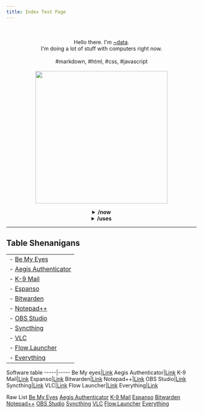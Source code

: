 ```yaml
---
title: Index Test Page
---
```

<p align="center" style="font-family: var(--nc-font-mono);">
    <br>
    <br>
    Hello there. I'm <a href="https://data.tilde.team/">~data</a>.
    <br>
    I'm doing a lot of stuff with computers right now.
    <br><br>
    #markdown, #html, #css, #javascript
    <br>
    <br>
    <img src="https://media.giphy.com/media/3o7WIHsSrmSmbfdwIM/giphy.gif" width="350" />
</p>

<details>
    <summary style="text-align:center;">
        <strong>/now</strong>
    </summary>
    <h3>What am I doing right now?</h3>
    <p><em>Last updated on July 02, 2022.</em></p>
    <blockquote>
        <p><i>This section is inspired by <a href="https://nownownow.com/about">Derek Sivers</a>. In it, you can stay
                up-to-date with exactly what I&#39;m up to at this point in my life.</i></p>
    </blockquote>
    <hr>
    <!-- <h2>What I&#39;m doing right now</h2> -->
    <h4>As of July 2022, I am:</h4>
    <strong>As of July 2022, I am:</strong>
    <ul>
        <li>...learning and experimenting in the <a href="https://tildeverse.org">tildeverse</a>. </li>
        <li>...blogging on <a href="https://mataroa.blog/">mataroa</a>. </li>
        <li>...learning git and implementing Github Pages. </li>
        <li>...getting organized with some new tools. </li>
        <li>...learning about the <a href="https://github.com/godotengine/godot">Godot</a> game engine.</li>
    </ul>
</details>

<details>
    <summary style="text-align:center;">
        <strong>/uses</strong>
    </summary>
    <h3>Which tools am I using right now?</h3>
    <p><em>Last updated on July 02, 2022.</em></p>
    <blockquote>
        <p><i>This section is inspired by <a href="https://uses.tech/">/uses</a> pages. These are the devices,
                applications
                and tools, which I use daily, that make my life easier.</i></p>
        <p>
    </blockquote>
    <hr>
    </p>
    <!-- <h2>Tools, apps and devices I use</h2> -->
    <h4>Hardware</h4>
    <ul>
        <li>Desktop computer: Windows 10 / Debian</li>
        <li>Lenovo ThinkPad T430s: Manjaro</li>
        <li>Steam Deck: <em>on the way.</em></li>
    </ul>
    <h4>Software</h4>
    <h5>Daily Driver</h5>
    <ul>
        <li><a href="https://obsidian.md/">Obsidian.md</a></li>
        <li><a href="https://logseq.com/">Logseq</a></li>
        <li><a href="https://todoist.com/">Todoist</a></li>
        <li><a href="https://raindrop.io/">Raindrop.io</a></li>
        <li><a href="https://github.com/microsoft/vscode">Visual Studio Code</a></li>
    </ul>
    <h5>Sidekicks</h5>
    <ul>
        <li><a href="https://nextcloud.com/">Nextcloud</a></li>
        <li><a href="https://web.hypothes.is/">Hypothes.is</a></li>
        <li><a href="https://nextdns.io/">NextDNS</a></li>
        <li><a href="https://mailfence.com/">Mailfence</a></li>
    </ul>
    <h5>Other Apps</h5>
    <ul>
        <li><a href="https://www.bemyeyes.com/">Be My Eyes</a></li>
        <li><a href="https://getaegis.app/">Aegis Authenticator</a></li>
        <li><a href="https://k9mail.app/">K-9 Mail</a></li>
        <li><a href="https://espanso.org/">Espanso</a></li>
        <li><a href="https://bitwarden.com/">Bitwarden</a></li>
        <li><a href="https://notepad-plus-plus.org/">Notepad++</a></li>
        <li><a href="https://obsproject.com/">OBS Studio</a></li>
        <li><a href="https://syncthing.net/downloads/">Syncthing</a></li>
        <li><a href="https://www.videolan.org/vlc/">VLC</a></li>
        <li><a href="https://github.com/Flow-Launcher/Flow.Launcher">Flow.Launcher</a></li>
        <li><a href="https://www.voidtools.com/support/everything/">Everything</a></li>
    </ul>
</details>


---


## Table Shenanigans


|                                                                   |
|-------------------------------------------------------------------|
| - [Be My Eyes](https://www.bemyeyes.com/)                         |
| - [Aegis Authenticator](https://getaegis.app/)                    |
| - [K-9 Mail](https://k9mail.app/)                                 |
| - [Espanso](https://espanso.org/)                                 |
| - [Bitwarden](https://bitwarden.com/)                             |
| - [Notepad++](https://notepad-plus-plus.org/)                     |
| - [OBS Studio](https://obsproject.com/)                           |
| - [Syncthing](https://syncthing.net/downloads/)                   |
| - [VLC](https://www.videolan.org/vlc/)                            |
| - [Flow.Launcher](https://github.com/Flow-Launcher/Flow.Launcher) |
| - [Everything](https://www.voidtools.com/support/everything/)     |


Software table
-----|-----
Be My eyes|[Link](https://www.bemyeyes.com/)
Aegis Authenticator|[Link](https://getaegis.app/)
K-9 Mail|[Link](https://k9mail.app/)
Espanso|[Link](https://espanso.org/)
Bitwarden|[Link](https://bitwarden.com/)
Notepad++|[Link](https://notepad-plus-plus.org/)
OBS Studio|[Link](https://obsproject.com/)
Syncthing|[Link](https://syncthing.net/downloads/)
VLC|[Link](https://www.videolan.org/vlc/)
Flow Launcher|[Link](https://github.com/Flow-Launcher/Flow.Launcher)
Everything|[Link](https://www.voidtools.com/support/everything/)


Raw List
[Be My Eyes](https://www.bemyeyes.com/)
[Aegis Authenticator](https://getaegis.app/)
[K-9 Mail](https://k9mail.app/)
[Espanso](https://espanso.org/)
[Bitwarden](https://bitwarden.com/)
[Notepad++](https://notepad-plus-plus.org/)
[OBS Studio](https://obsproject.com/)
[Syncthing](https://syncthing.net/downloads/)
[VLC](https://www.videolan.org/vlc/)
[Flow.Launcher](https://github.com/Flow-Launcher/Flow.Launcher)
[Everything](https://www.voidtools.com/support/everything/)
